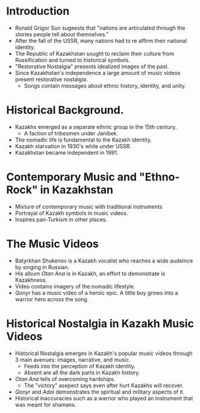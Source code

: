# Introduction
- Ronald Grigor Sun sugeests that "nations are articulated through the stories people tell about
themselves."
- After the fall of the USSR, many nations had to re affirm their national identity.
- The Republic of Kazakhstan sought to reclaim their culture from Russification and turned to
historical symbols.
- "Restorative Nostalgia" presents idealized images of the past.
- Since Kazakhstan's independence a large amount of music videos present restorative nostalgia.
  - Songs contain messages about ethnic history, identity, and unity.

# Historical Background.
- Kazakhs emerged as a separate ethnic group in the 15th century.
  - A faction of tribesmen under Janibek.
- The nomadic life is fundamental to the Kazakh identity.
- Kazakh starvation in 1930's while under USSR.
- Kazakhstan became independent in 1991.

# Contemporary Music and "Ethno-Rock" in Kazakhstan
- Mixture of contemporary music with traditional instruments
- Portrayal of Kazakh symbols in music videos.
- Inspires pan-Turkism in other places.

# The Music Videos
- Batyrkhan Shukenov is a Kazakh vocalist who reaches a wide audeince by singing in Russian.
- His album *Otan Ana* is in Kazakh, an effort to demonstrate is Kazakhness.
- Video contains imagery of the nomadic lifestyle.
- *Qonyr* has a music video of a heroic epic. A little boy grows into a warrior hero across the
song.

# Historical Nostalgia in Kazakh Music Videos
- Historical Nostalgia emerges in Kazakh's popular music videos through 3 main avenues: images,
narrative, and music.
  - Feeds into the perception of Kazakh identity.
  - Absent are all the dark parts in Kazakh history.
- *Otan Ana* tells of overcoming hardships.
  - The "victory" asepect says even after hurt Kazakhs will recover.
- *Qonyr* and *Adai* demonstrates the spiritual and military aspects of it.
- Historical inaccuracies such as a warrior who played an instrument that was meant for shamans.
